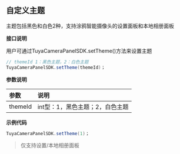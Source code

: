 ## 自定义主题

主题包括黑色和白色2种，支持涂鸦智能摄像头的设置面板和本地相册面板

**接口说明**

用户可通过TuyaCameraPanelSDK.setTheme()方法来设置主题

```java
// themeId 1：黑色主题，2：白色主题
TuyaCameraPanelSDK.setTheme(themeId)；
```

 **参数说明**

| 参数    | 说明                            |
| :------ | :------------------------------ |
| themeId | int型：1，黑色主题；2，白色主题 |

**示例代码**

```java
TuyaCameraPanelSDK.setTheme(1)；
```

> 仅支持设置/本地相册面板
